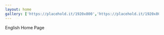 ```yaml
---
layout: home
gallery: ['https://placehold.it/1920x800','https://placehold.it/1920x800','https://placehold.it/1920x800']
---
```


English Home Page